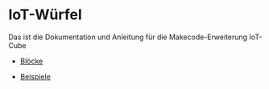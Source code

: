 # IoT-Würfel

Das ist die Dokumentation und Anleitung für die Makecode-Erweiterung IoT-Cube

- [Blöcke](blocks.md)

- [Beispiele](examples.md)

  <script src="https://makecode.com/gh-pages-embed.js"></script><script>makeCodeRender("{{ site.makecode.home_url }}", "{{ site.github.owner_name }}/{{ site.github.repository_name }}");</script>